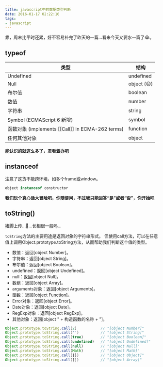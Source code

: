 ```yaml
---
title: javascript中的数据类型判断
date: 2016-01-17 02:22:16
tags:
- javascript
---
```

靠，周末比平时还累，好不容易补完了昨天的一篇...看来今天又要水一篇了😭。
## typeof
| 类型                                             | 结构        |
|--------------------------------------------------|-------------|
| Undefined                                        | undefined   |
| Null                                             | object (😣) |
| 布尔值                                           | boolean     |
| 数值                                             | number      |
| 字符串                                           | string      |
| Symbol (ECMAScript 6 新增)                       | symbol      |
| 函数对象 (implements [[Call]] in ECMA-262 terms) | function    |
| 任何其他对象                                     | object      |

**能认识的就这么多了，君看着办吧**
## instanceof
注意了这货不能跨环境，如多个frame或window。

```javascript
object instanceof constructor
```

**我们玩个真心话大冒险吧，你随便问，不过我只能回答“是”或者“否”，你开始吧**
## toString()
猪脚上传...🐷...长相很一般吗...
<!-- more -->
`toString`方法的主要用途是返回对象的字符串形式。
但使用call方法，可以在任意值上调用Object.prototype.toString方法，从而帮助我们判断这个值的类型。

* 数值：返回[object Number]。
* 字符串：返回[object String]。
* 布尔值：返回[object Boolean]。
* undefined：返回[object Undefined]。
* null：返回[object Null]。
* 数组：返回[object Array]。
* arguments对象：返回[object Arguments]。
* 函数：返回[object Function]。
* Error对象：返回[object Error]。
* Date对象：返回[object Date]。
* RegExp对象：返回[object RegExp]。
* 其他对象：返回[object " + 构造函数的名称 + "]。

```javascript
Object.prototype.toString.call(2)           // "[object Number]"
Object.prototype.toString.call('')          // "[object String]"
Object.prototype.toString.call(true)        // "[object Boolean]"
Object.prototype.toString.call(undefined)   // "[object Undefined]"
Object.prototype.toString.call(null)        // "[object Null]"
Object.prototype.toString.call(Math)        // "[object Math]"
Object.prototype.toString.call({})          // "[object Object]"
Object.prototype.toString.call([])          // "[object Array]"
```




